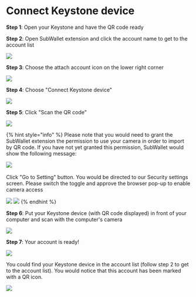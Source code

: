 # Connect Keystone device

**Step 1**: Open your Keystone and have the QR code ready

**Step 2**: Open SubWallet extension and click the account name to get to the account list

![](<../../.gitbook/assets/image (4).png>)

**Step 3**: Choose the attach account icon on the lower right corner

![](<../../.gitbook/assets/image (41).png>)



**Step 4**: Choose "Connect Keystone device"

![](<../../.gitbook/assets/image (49) (3).png>)



**Step 5**: Click "Scan the QR code"

![](<../../.gitbook/assets/image (44) (2).png>)

{% hint style="info" %}
Please note that you would need to grant the SubWallet extension the permission to use your camera in order to import by QR code. If you have not yet granted this permission, SubWallet would show the following message:

![](<../../.gitbook/assets/image (45) (2).png>)\
\
Click "Go to Setting" button. You would be directed to our Security settings screen. Please switch the toggle and approve the browser pop-up to enable camera access

![](<../../.gitbook/assets/image (27).png>) ![](<../../.gitbook/assets/image (47).png>)
{% endhint %}



**Step 6**: Put your Keystone device (with QR code displayed) in front of your computer and scan with the computer's camera

![](<../../.gitbook/assets/image (42).png>)



**Step 7**: Your account is ready!&#x20;

![](<../../.gitbook/assets/image (22).png>)

You could find your Keystone device in the account list (follow step 2 to get to the account list). You would notice that this account has been marked with a QR icon.&#x20;

![](<../../.gitbook/assets/image (11) (3).png>)
